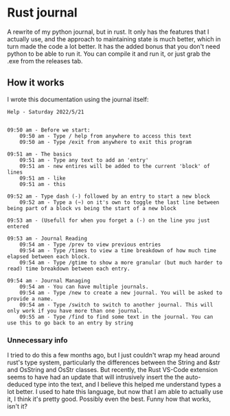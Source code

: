 # Rust journal
A rewrite of my python journal, but in rust. 
It only has the features that I actually use, and the approach to maintaining state is much better, which in turn made the code a lot better.
It has the added bonus that you don't need python to be able to run it.
You can compile it and run it, or just grab the .exe from the releases tab.

## How it works
I wrote this documentation using the journal itself:
```
Help - Saturday 2022/5/21


09:50 am - Before we start:
    09:50 am - Type / help from anywhere to access this text
    09:50 am - Type /exit from anywhere to exit this program

09:51 am - The basics
    09:51 am - Type any text to add an 'entry'
    09:51 am - new entires will be added to the current 'block' of lines
    09:51 am - like
    09:51 am - this

09:52 am - Type dash (-) followed by an entry to start a new block
    09:52 am - Type a (~) on it's own to toggle the last line between being part of a block vs being the start of a new block

09:53 am - (Usefull for when you forget a (-) on the line you just entered

09:53 am - Journal Reading
    09:54 am - Type /prev to view previous entries
    09:54 am - Type /times to view a time breakdown of how much time elapsed between each block.
    09:54 am - Type /gtime to show a more granular (but much harder to read) time breakdown between each entry.

09:54 am - Journal Managing
    09:54 am - You can have multiple journals.
    09:54 am - Type /new to create a new journal. You will be asked to provide a name.
    09:54 am - Type /switch to switch to another journal. This will only work if you have more than one journal.
    09:55 am - Type /find to find some text in the journal. You can use this to go back to an entry by string
```


### Unnecessary info

I tried to do this a few months ago, but I just couldn't wrap my head around rust's type system, particularly the differences between the String and &str and OsString and OsStr classes. But recently, the Rust VS-Code extension seems to have had an update that will intrusively insert the the auto-deduced type into the text, and I believe this helped me understand types a lot better. I used to hate this language, but now that I am able to actually use it, I think it's pretty good. Possibly even the best. Funny how that works, isn't it?

